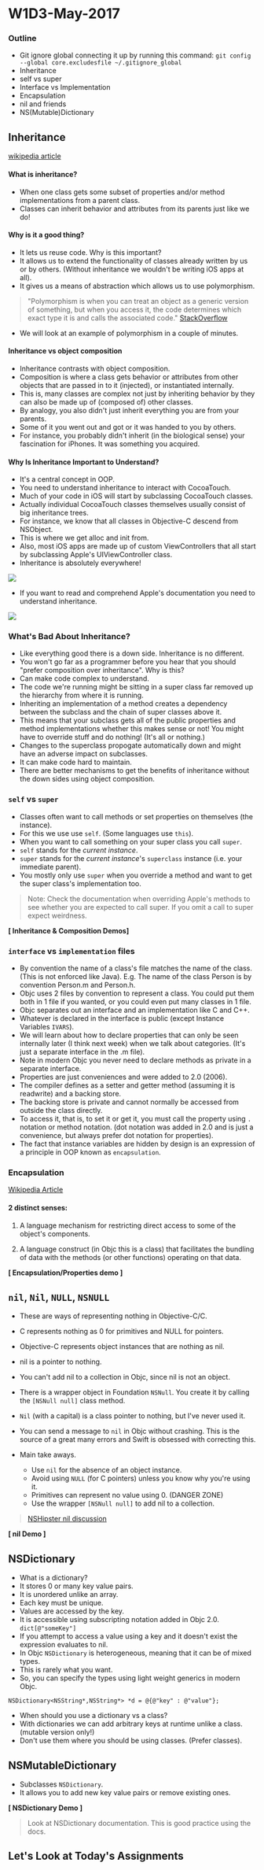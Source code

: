 # W1D3-May-2017

### Outline
  - Git ignore global connecting it up by running this command: 
  `git config --global core.excludesfile ~/.gitignore_global`
  - Inheritance
  - self vs super
  - Interface vs Implementation
  - Encapsulation
  - nil and friends
  - NS(Mutable)Dictionary

## Inheritance
[wikipedia article](https://en.wikipedia.org/wiki/Inheritance_(object-oriented_programming) )

#### What is inheritance? 
- When one class gets some subset of properties and/or method implementations from a parent class. 
- Classes can inherit behavior and attributes from its parents just like we do!

#### Why is it a good thing?
- It lets us reuse code. Why is this important?
- It allows us to extend the functionality of classes already written by us or by others. (Without inheritance we wouldn't be writing iOS apps at all).
- It gives us a means of abstraction which allows us to use polymorphism.

>"Polymorphism is when you can treat an object as a generic version of something, but when you access it, the code determines which exact type it is and calls the associated code." [StackOverflow](http://stackoverflow.com/a/3110318/951349)

- We will look at an example of polymorphism in a couple of minutes.

#### Inheritance vs object composition
- Inheritance contrasts with object composition.
- Composition is where a class gets behavior or attributes from other objects that are passed in to it (injected), or instantiated internally.
- This is, many classes are complex not just by inheriting behavior by they can also be made up of (composed of) other classes.
- By analogy, you also didn't just inherit everything you are from your parents. 
- Some of it you went out and got or it was handed to you by others. 
- For instance, you probably didn't inherit  (in the biological sense) your fascination for iPhones. It was something you acquired.

#### Why Is Inheritance Important to Understand?
- It's a central concept in OOP.
- You need to understand inheritance to interact with CocoaTouch.
- Much of your code in iOS will start by subclassing CocoaTouch classes.
- Actually individual CocoaTouch classes themselves usually consist of big inheritance trees.
- For instance, we know that all classes in Objective-C descend from NSObject. 
- This is where we get alloc and init from.
- Also, most iOS apps are made up of custom ViewControllers that all start by subclassing Apple's UIViewController class.
- Inheritance is absolutely everywhere!

![](img/h.png)

- If you want to read and comprehend Apple's documentation you need to understand inheritance.

![](img/d.png)

### What's Bad About Inheritance?
- Like everything good there is a down side. Inheritance is no different.
- You won't go far as a programmer before you hear that you should "prefer composition over inheritance". Why is this?
- Can make code complex to understand.
- The code we're running might be sitting in a super class far removed up the hierarchy from where it is running.
- Inheriting an implementation of a method creates a dependency between the subclass and the chain of super classes above it. 
- This means that your subclass gets all of the public properties and method implementations whether this makes sense or not! You might have to override stuff and do nothing! (It's all or nothing.)
- Changes to the superclass propogate automatically down and might have an adverse impact on subclasses.
- It can make code hard to maintain.
- There are better mechanisms to get the benefits of inheritance without the down sides using object composition.

### `self` vs `super`
- Classes often want to call methods or set properties on themselves (the instance).
- For this we use use `self`. (Some languages use  `this`).
- When you want to call something on your super class you call `super`.
- `self` stands for the *current instance*.
- `super` stands for the *current instance*'s `superclass` instance (i.e. your immediate parent).
- You mostly only use `super` when you override a method and want to get the super class's implementation too. 

> Note: Check the documentation when overriding Apple's methods to see whether you are expected to call super. If you omit a call to super expect weirdness.

**[ Inheritance & Composition Demos]**

### `interface` vs `implementation` files

- By convention the name of a class's file matches the name of the class. (This is not enforced like Java). E.g. The name of the class Person is by convention Person.m and Person.h.
- Objc uses 2 files by convention to represent a class. You could put them both in 1 file if you wanted, or you could even put many classes in 1 file.
- Objc separates out an interface and an implementation like C and C++.
- Whatever is declared in the interface is public (except Instance Variables `IVARS`).
- We will learn about how to declare properties that can only be seen internally later (I think next week) when we talk about categories. (It's just a separate interface in the .m file).
- Note in modern Objc you never need to declare methods as private in a separate interface.
- Properties are just conveniences and were added to 2.0 (2006). 
- The compiler defines as a setter and getter method (assuming it is readwrite) and a backing store.
- The backing store is private and cannot normally be accessed from outside the class directly.
- To access it, that is, to set it or get it, you must call the property using `.` notation or method notation. (dot notation was added in 2.0 and is just a convenience, but always prefer dot notation for properties).
- The fact that instance variables are hidden by design is an expression of a principle in OOP known as `encapsulation`.

### Encapsulation
[Wikipedia Article](https://en.wikipedia.org/wiki/Encapsulation_(computer_programming))

#### 2 distinct senses:

1) A language mechanism for restricting direct access to some of the object's components.

2) A language construct (in Objc this is a class) that facilitates the bundling of data with the methods (or other functions) operating on that data.

**[ Encapsulation/Properties demo ]**

## `nil`, `Nil`, `NULL`, `NSNULL`

- These are ways of representing nothing in Objective-C/C.

- C represents nothing as 0 for primitives and NULL for pointers.

- Objective-C represents object instances that are nothing as nil.

- nil is a pointer to nothing.

- You can't add nil to a collection in Objc, since nil is not an object.

- There is a wrapper object in Foundation `NSNull`. You create it by calling the `[NSNull null]` class method.

- `Nil` (with a capital) is a class pointer to nothing, but I've never used it.

- You can send a message to `nil` in Objc without crashing. This is the source of a great many errors and Swift is obsessed with correcting this.

- Main take aways. 
    - Use `nil` for the absence of an object instance. 
    - Avoid using `NULL` (for C pointers) unless you know why you're using it. 
    - Primitives can represent no value using 0. (DANGER ZONE)
    - Use the wrapper `[NSNull null]` to add nil to a collection.

>[NSHipster nil discussion](http://nshipster.com/nil/) 

**[ nil Demo ]**

## NSDictionary
- What is a dictionary?
- It stores 0 or many key value pairs.
- It is unordered unlike an array.
- Each key must be unique.
- Values are accessed by the key.
- It is accessible using subscripting notation added in Objc 2.0.  `dict[@"someKey"]`
- If you attempt to access a value using a key and it doesn't exist the expression evaluates to nil.
- In Objc `NSDictionary` is heterogeneous, meaning that it can be of mixed types.
- This is rarely what you want. 
- So, you can specify the types using light weight generics in modern Objc.

`NSDictionary<NSString*,NSString*> *d = @{@"key" : @"value"};`

- When should you use a dictionary vs a class?
- With dictionaries we can add arbitrary keys at runtime unlike a class. (mutable version only!)
- Don't use them where you should be using classes. (Prefer classes).

## NSMutableDictionary
- Subclasses `NSDictionary`.
- It allows you to add new key value pairs or remove existing ones.

**[ NSDictionary Demo ]**

> Look at NSDictionary documentation. This is good practice using the docs.

## Let's Look at Today's Assignments



